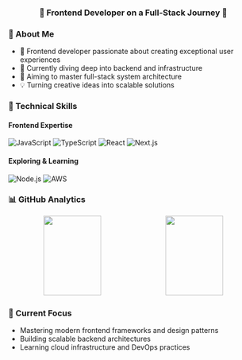 <!--
<div align="center">
  <img src="https://capsule-render.vercel.app/api?type=waving&color=auto&height=200&section=header&text=Hi%20There!&fontSize=90" />
</div>
-->

<div align="center">
  <h3>🚀 Frontend Developer on a Full-Stack Journey 🚀</h3>
</div>

### 👋 About Me
- 🎨 Frontend developer passionate about creating exceptional user experiences
- 🌱 Currently diving deep into backend and infrastructure
- 🔭 Aiming to master full-stack system architecture
- 💡 Turning creative ideas into scalable solutions

### 💪 Technical Skills
#### Frontend Expertise
![JavaScript](https://img.shields.io/badge/JavaScript-F7DF1E?style=flat-square&logo=javascript&logoColor=black)
![TypeScript](https://img.shields.io/badge/TypeScript-3178C6?style=flat-square&logo=typescript&logoColor=white)
![React](https://img.shields.io/badge/React-61DAFB?style=flat-square&logo=React&logoColor=black)
![Next.js](https://img.shields.io/badge/Next.js-000000?style=flat-square&logo=next.js&logoColor=white)

#### Exploring & Learning
![Node.js](https://img.shields.io/badge/Node.js-339933?style=flat-square&logo=Node.js&logoColor=white)
![AWS](https://img.shields.io/badge/AWS-232F3E?style=flat-square&logo=amazon-aws&logoColor=white)

### 📊 GitHub Analytics
<div align="center">
  <img width="48%" height="160" src="https://github-readme-stats.vercel.app/api?username=noSPkeepgoing&show_icons=true&theme=transparent" />
  <img width="48%" height="160" src="https://github-readme-streak-stats.herokuapp.com/?user=noSPkeepgoing&theme=transparent" />
</div>

<!--
### 🌟 Featured Projects
- [Project Name](link) - Brief description of your awesome project
- [Project Name](link) - Another cool project you've built
-->

### 🎯 Current Focus
- Mastering modern frontend frameworks and design patterns
- Building scalable backend architectures
- Learning cloud infrastructure and DevOps practices

<!--
### 📫 Let's Connect
[![Portfolio](https://img.shields.io/badge/Portfolio-FF5722?style=flat-square&logo=google-chrome&logoColor=white)](your-portfolio)
[![LinkedIn](https://img.shields.io/badge/LinkedIn-0A66C2?style=flat-square&logo=linkedin&logoColor=white)](linkedin-profile)
[![Blog](https://img.shields.io/badge/Tech%20Blog-11B48A?style=flat-square&logo=Vimeo&logoColor=white)](blog-link)
--->

<!--
<div align="center">
  <img src="https://capsule-render.vercel.app/api?type=waving&color=auto&height=100&section=footer" />
</div>
-->
